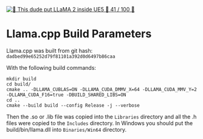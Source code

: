 [![🌸 This dude put LLaMA 2 inside UE5 🌸 41 / 100 🌸](https://img.youtube.com/vi/j_r5xWm3Xl8/maxresdefault.jpg)](https://www.youtube.com/watch?v=j_r5xWm3Xl8)


# Llama.cpp Build Parameters

Llama.cpp was built from git hash: `dadbed99e65252d79f81101a392d0d6497b86caa`

With the following build commands:

```
mkdir build
cd build/
cmake .. -DLLAMA_CUBLAS=ON -DLLAMA_CUDA_DMMV_X=64 -DLLAMA_CUDA_MMV_Y=2 -DLLAMA_CUDA_F16=true -DBUILD_SHARED_LIBS=ON
cd ..
cmake --build build --config Release -j --verbose
```

Then the .so or .lib file was copied into the `Libraries` directory and all the .h files were copied to the `Includes` directory. In Windows you should put the build/bin/llama.dll into `Binaries/Win64` directory.
